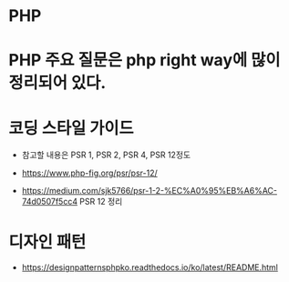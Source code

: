 # PHP

# PHP 주요 질문은 php right way에 많이 정리되어 있다.

# 코딩 스타일 가이드

- 참고할 내용은 PSR 1, PSR 2, PSR 4, PSR 12정도

- https://www.php-fig.org/psr/psr-12/

- https://medium.com/sjk5766/psr-1-2-%EC%A0%95%EB%A6%AC-74d0507f5cc4 PSR 12 정리

# 디자인 패턴 

- https://designpatternsphpko.readthedocs.io/ko/latest/README.html

# 
